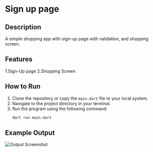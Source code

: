 # Sign up page

## Description
A simple shopping app with  sign-up page with validation, and shopping screen.

## Features
1.Sign-Up page
2.Shopping Screen

## How to Run
1. Clone the repository or copy the `main.dart` file to your local system.
2. Navigate to the project directory in your terminal.
3. Run the program using the following command:
   ```bash
   dart run main.dart

   
## Example Output
![Output Screenshot](screenshot.png)
